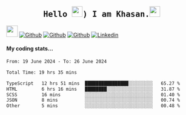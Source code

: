 <h2 align='center'><samp><strong>Hello <img src="https://media.giphy.com/media/hvRJCLFzcasrR4ia7z/giphy.gif" width="28px" height="28px">) I am Khasan.<img height="28px" src="https://emojis.slackmojis.com/emojis/images/1531849430/4246/blob-sunglasses.gif?1531849430"></strong></samp></h2>

<img src="https://media.giphy.com/media/WUlplcMpOCEmTGBtBW/giphy.gif" width="30">  [![Github](https://img.shields.io/github/followers/khasanrashidov?label=Follow%20Me&style=social)](https://github.com/khasanrashidov)  [![Github](https://img.shields.io/github/stars/khasanrashidov?affiliations=OWNER&style=social)](https://github.com/khasanrashidov)  [![Github](https://img.shields.io/github/watchers/khasanrashidov/khasanrashidov?style=social)](https://github.com/khasanrashidov) [![Linkedin](https://img.shields.io/badge/LinkedIn-Khasan%20Rashidov-blue?logo=Linkedin&logoColor=blue&labelColor=black&style=flat-square)](https://www.linkedin.com/in/khasanr)  

#### My coding stats...
<!--START_SECTION:waka-->

```txt
From: 19 June 2024 - To: 26 June 2024

Total Time: 19 hrs 35 mins

TypeScript   12 hrs 51 mins  ████████████████░░░░░░░░░   65.27 %
HTML         6 hrs 16 mins   ████████░░░░░░░░░░░░░░░░░   31.87 %
SCSS         16 mins         ░░░░░░░░░░░░░░░░░░░░░░░░░   01.40 %
JSON         8 mins          ░░░░░░░░░░░░░░░░░░░░░░░░░   00.74 %
Other        5 mins          ░░░░░░░░░░░░░░░░░░░░░░░░░   00.48 %
```

<!--END_SECTION:waka-->

<!---
khasanrashidov/khasanrashidov is a ✨ special ✨ repository because its `README.md` (this file) appears on your GitHub profile.
You can click the Preview link to take a look at your changes.
--->
